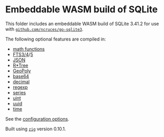 # Embeddable WASM build of SQLite

This folder includes an embeddable WASM build of SQLite 3.41.2 for use with
[`github.com/ncruces/go-sqlite3`](https://pkg.go.dev/github.com/ncruces/go-sqlite3).

The following optional features are compiled in:
- [math functions](https://www.sqlite.org/lang_mathfunc.html)
- [FTS3/4](https://www.sqlite.org/fts3.html)/[5](https://www.sqlite.org/fts5.html)
- [JSON](https://www.sqlite.org/json1.html)
- [R*Tree](https://www.sqlite.org/rtree.html)
- [GeoPoly](https://www.sqlite.org/geopoly.html)
- [base64](https://github.com/sqlite/sqlite/blob/master/ext/misc/base64.c)
- [decimal](https://github.com/sqlite/sqlite/blob/master/ext/misc/decimal.c)
- [regexp](https://github.com/sqlite/sqlite/blob/master/ext/misc/regexp.c)
- [series](https://github.com/sqlite/sqlite/blob/master/ext/misc/series.c)
- [uint](https://github.com/sqlite/sqlite/blob/master/ext/misc/uint.c)
- [uuid](https://github.com/sqlite/sqlite/blob/master/ext/misc/uuid.c)
- [time](../sqlite3/time.c)

See the [configuration options](../sqlite3/sqlite_cfg.h).

Built using [`zig`](https://ziglang.org/) version 0.10.1.